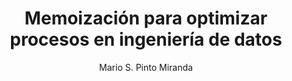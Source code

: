---
layout: './_layout/MarkdownPostLayout.astro'

title: Memoización para optimizar procesos en ingeniería de datos
publicationDate: "2023-04-18"
image: 
  url: /blog/memoizacion.jpeg
  alt: "Memoización para optimizar procesos en ingeniería de datos"
author: "Mario S. Pinto Miranda"
tags: ["Data", "Optimización", "Memoización"]
description: ""

url: https://leanmind.es/es/blog/memoizacion-para-optimizar-procesos-en-ingenieria-de-datos/
---